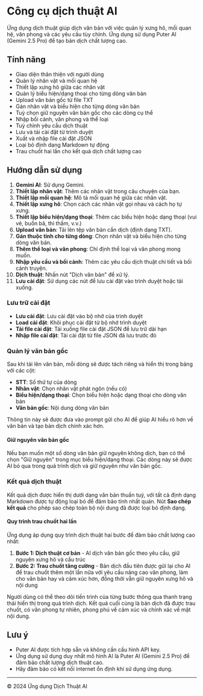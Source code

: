 # Công cụ dịch thuật AI

Ứng dụng dịch thuật giúp dịch văn bản với việc quản lý xưng hô, mối quan hệ, văn phong và các yêu cầu tùy chỉnh. Ứng dụng sử dụng Puter AI (Gemini 2.5 Pro) để tạo bản dịch chất lượng cao.

## Tính năng

- Giao diện thân thiện với người dùng
- Quản lý nhân vật và mối quan hệ
- Thiết lập xưng hô giữa các nhân vật
- Quản lý biểu hiện/dạng thoại cho từng dòng văn bản
- Upload văn bản gốc từ file TXT
- Gán nhân vật và biểu hiện cho từng dòng văn bản
- Tuỳ chọn giữ nguyên văn bản gốc cho các dòng cụ thể
- Nhập bối cảnh, văn phong và thể loại
- Tuỳ chỉnh yêu cầu dịch thuật
- Lưu và tải cài đặt từ trình duyệt
- Xuất và nhập file cài đặt JSON
- Loại bỏ định dạng Markdown tự động
- Trau chuốt hai lần cho kết quả dịch chất lượng cao

## Hướng dẫn sử dụng

1. **Gemini AI**: Sử dụng Gemini.
2. **Thiết lập nhân vật**: Thêm các nhân vật trong câu chuyện của bạn.
3. **Thiết lập mối quan hệ**: Mô tả mối quan hệ giữa các nhân vật.
4. **Thiết lập xưng hô**: Chọn cách các nhân vật gọi nhau và cách họ tự xưng.
5. **Thiết lập biểu hiện/dạng thoại**: Thêm các biểu hiện hoặc dạng thoại (vui vẻ, buồn bã, thì thầm, v.v.)
6. **Upload văn bản**: Tải lên tệp văn bản cần dịch (định dạng TXT).
7. **Gán thuộc tính cho từng dòng**: Chọn nhân vật và biểu hiện cho từng dòng văn bản.
8. **Thêm thể loại và văn phong**: Chỉ định thể loại và văn phong mong muốn.
9. **Nhập yêu cầu và bối cảnh**: Thêm các yêu cầu dịch thuật chi tiết và bối cảnh truyện.
10. **Dịch thuật**: Nhấn nút "Dịch văn bản" để xử lý.
11. **Lưu cài đặt**: Sử dụng các nút để lưu cài đặt vào trình duyệt hoặc tải xuống.

### Lưu trữ cài đặt

- **Lưu cài đặt**: Lưu cài đặt vào bộ nhớ của trình duyệt
- **Load cài đặt**: Khôi phục cài đặt từ bộ nhớ trình duyệt
- **Tải file cài đặt**: Tải xuống file cài đặt JSON để lưu trữ dài hạn
- **Nhập file cài đặt**: Tải cài đặt từ file JSON đã lưu trước đó

### Quản lý văn bản gốc

Sau khi tải lên văn bản, mỗi dòng sẽ được tách riêng và hiển thị trong bảng với các cột:
- **STT**: Số thứ tự của dòng
- **Nhân vật**: Chọn nhân vật phát ngôn (nếu có)
- **Biểu hiện/dạng thoại**: Chọn biểu hiện hoặc dạng thoại cho dòng văn bản
- **Văn bản gốc**: Nội dung dòng văn bản

Thông tin này sẽ được đưa vào prompt gửi cho AI để giúp AI hiểu rõ hơn về văn bản và tạo bản dịch chính xác hơn.

#### Giữ nguyên văn bản gốc

Nếu bạn muốn một số dòng văn bản giữ nguyên không dịch, bạn có thể chọn "Giữ nguyên" trong mục biểu hiện/dạng thoại. Các dòng này sẽ được AI bỏ qua trong quá trình dịch và giữ nguyên như văn bản gốc.

### Kết quả dịch thuật

Kết quả dịch được hiển thị dưới dạng văn bản thuần tuý, với tất cả định dạng Markdown được tự động loại bỏ để đảm bảo tính nhất quán. Nút **Sao chép kết quả** cho phép sao chép toàn bộ nội dung đã được loại bỏ định dạng.

#### Quy trình trau chuốt hai lần

Ứng dụng áp dụng quy trình dịch thuật hai bước để đảm bảo chất lượng cao nhất:

1. **Bước 1: Dịch thuật cơ bản** - AI dịch văn bản gốc theo yêu cầu, giữ nguyên xưng hô và cấu trúc
2. **Bước 2: Trau chuốt tăng cường** - Bản dịch đầu tiên được gửi lại cho AI để trau chuốt thêm một lần nữa với yêu cầu nâng cao văn phong, làm cho văn bản hay và cảm xúc hơn, đồng thời vẫn giữ nguyên xưng hô và nội dung

Người dùng có thể theo dõi tiến trình của từng bước thông qua thanh trạng thái hiển thị trong quá trình dịch. Kết quả cuối cùng là bản dịch đã được trau chuốt, có văn phong tự nhiên, phong phú về cảm xúc và chính xác về mặt nội dung.

## Lưu ý

- Puter AI được tích hợp sẵn và không cần cấu hình API key.
- Ứng dụng sử dụng duy nhất mô hình AI là Puter AI (Gemini 2.5 Pro) để đảm bảo chất lượng dịch thuật cao.
- Hãy đảm bảo có kết nối internet ổn định khi sử dụng ứng dụng.

---

© 2024 Ứng dụng Dịch Thuật AI 

